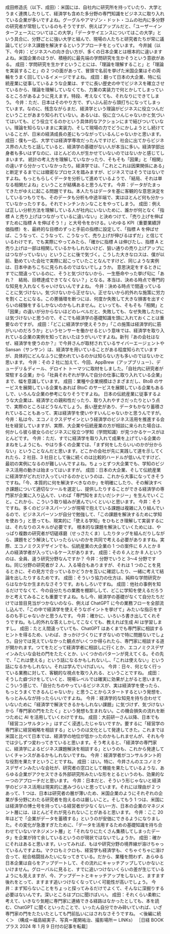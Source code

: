 ###

成田修造氏（以下、成田）：米国には、自社内に研究所を持っていたり、大学とうまく連携したりして、経済学も含めた多分野の専門知識をビジネスに取り入れている企業が多いですよね。グーグルやアマゾン・ドット・コムの社内に多分野の研究者が常駐しているのもそうですが、例えばアップルだと、「ユーザーインターフェースについてはこの大学」「データサイエンスについてはこの大学」という具合に、分野ごとに強い大学と組んで、現場の人たちと研究者たちが常に議論してビジネス課題を解決するというアプローチをとっています。
今井誠（以下、今井）：ビジネスへの向き合い方が、多くの日本企業とは根本的に違いますよね。米国企業のほうが、積極的に最先端の学問研究を生かそうという意欲がある。
成田：学問研究を生かすということには、「理論を理解すること」と「理論を実装すること」の 2 つの面があって、冒頭で名前を挙げた米国企業はその両輪をうまく回しているイメージですよね。
成田：翻って日本の大企業、特に伝統産業に従事しているような企業は、すでに長い歴史の中でビジネスを確立させているから、理論を理解していなくても、力業の実装力で何とかしてしまっているところがあるように見えます。特段、考えなくても、それなりにできてしまう。
今井：ただ、日本はそのやり方で、ずいぶん前から頭打ちになってしまっています。なのに、残念ながらまだ、経済学という理論がビジネスに役立つんだということがあまり知られていない。あるいは、役に立つんじゃないかと気づいてはいても、どう役立てるのかという具体的なアクションにまで結びついていない。理論を知らないままに実装力、そして現場の力でどうにかしようとし続けていることが、日米の経済成長の差にもつながっているんじゃないかと思います。
成田：僕も一応、大学では経済学専攻だったんですけど、社会に出てからビジネス界の人たちと話していると、経済学の基礎がない人が本当に多い。経済学部出身者も多いはずなのに、ほとんどの人が生かせていないのではないかと感じてしまいます。
統計の考え方を理解していなかったり、そもそも「因果」と「相関」の違いすら分かっていなかったり。経済学では、「これとこれは因果関係にある」と断定するまでには緻密なプロセスを踏みますが、ビジネスではそうではないですよね。もっともらしくデータを分析して進めているようで、「結局、それは単なる相関だよね」ということが結構あると思うんです。
今井：データがたまってきたがゆえに起こる問題ですね。本人たちはデータを基に客観的な意思決定をしているつもりでも、そのデータも分析も中途半端で、実はほとんど何も分かっていなかったりする。それでトンチンカンなことをやってしまう。
成田：例えば正しい分析方法を理解している人が社内にいないために、誰かが何となく「指標 A と売り上げはつながっているに違いない」と決めつけて、「売り上げを伸ばすために指標 A を伸ばそう！」と大号令をかける。いわゆる KPI（重要業績評価指標）を、最終的な目標のずっと手前の指標に設定して、「指標 A を伸ばせば、こうなって、こうなって、こうなって、売り上げが伸びるはずだ」と信じているわけです。でも実際にやってみたら、「確かに指標 A は伸びたし、指標 A と売り上げは一部は相関しているかもしれないけど、狙い通りの売り上げアップにはつながっていない」ということに後で気づく。こうした大きなロスは、僕が以前、勤めていた会社で実際に起こっていたことなんですけど、同じような実例は、日本中あちこちに見られるのではないでしょうか。
意思決定をするときにすでに間違っているのに、そうと気づけないから、一生懸命やった挙げ句に「あれ？　結局、目標達成できてなくない？」となる。本当は、決める時点で専門的な知見を入れなくちゃいけないんですよね。
今井：決める時点で間違っていることに気づけない。気づけないから正せない。正せないから的外れな施策に労力を割くことになる。この悪循環を断つには、何度か失敗して大きな損害を出すぐらいの経験をするしかないのかもしれません。といっても、そもそも「相関」と「因果」の違いが分からないほどのレベルだと、失敗しても、なぜ失敗したかには気づけないと思うので、そこでも経済学の基礎知識を頭に入れておくことは重要なのですが。
成田：「どこに経済学が使えそうか」「この施策は経済学的に筋がいいのだろうか」というセンサーを働かせるという意味では、経済学を取り入れている企業の実例を知っておいたほうがいいですよね。新刊『あの会社はなぜ、経済学を使うのか？』で今井さんが取材されているサイバーエージェントや Sansan（サンサン）は、経済学を用いていることがある程度知られていますが、具体的にどんなふうに使われているのかは知らない方も多いのではないかと思います。
今井：その 2 社に加えて、今回、AppBrew（アップブリュー）、デューデリ＆ディール、デロイト トーマツに取材をしました。「自社内に研究者が常駐する企業」から「社員それぞれが学んで自分の仕事に取り入れている企業」まで、幅を意識しています。
成田：業種や企業規模はさまざまだし、BtoB のサービスを展開している企業もあれば BtoC のサービスを展開している企業もあるしで、いろんな企業の参考になりそうですよね。
日本の伝統産業に従事するような大企業は、経済学との親和性だったり、取り入れやすさだったりという点で、実際のところはどうなんでしょう。長い歴史があり、データもかなり蓄積されていることもあって、実は経済学を使いやすいんじゃないかと思うんですが。
今井：私は今、エコノミクスデザインという経済学のビジネス活用を推進する会社を経営していますが、実際、大企業や伝統産業の方が相談に来られた場合は、何かしら彼ら彼女らのビジネスに役立つ学知（学問知識）が見つかるケースがほとんどです。
今井：ただ、すでに経済学を取り入れて成果を上げている企業のまねをしようにも、やはり多くの企業では、「まず何をしたらいいのかが分からない」ということなんだと思います。どこかの会社が先に実践して道を示してくれたら、2 社目、3 社目として後に続くのは比較的ハードルが低いんですけど、最初の実例になるのが難しいんですよね。ちょっとずつ大企業でも、学知のビジネス活用の動きは始まってはいますが。
成田：日本の大企業、そして伝統産業に経済学がどれだけ入っていけるのかというのは、これから大事になってきそうですね。「今、本質的に何を解決すべきなのか」を明確にしたり、その解決すべき課題について適切なツールを選定し、提供したりすることができる経済学の専門家が企業に入り込んで、いわば「専門知をまたいだシナジー」を生んでいくこと。これから、こういう取り組みが進んでいくといいと思います。
今井：そうですね。多くのビジネスパーソンが現場で抱えている課題は複雑に入り組んでいるので、ビジネスパーソンが自分で勉強して、「この課題を解決するために学知を使おう」と思っても、現実的に「使える学知」をひもとき理解して実装するには、それなりのスキルが必要です。
根本的な課題を解決していくためには、やっぱり複数の研究者が切磋琢磨（せっさたくま）したりタッグを組んだりしながら、課題をどう解決していったらいいのかを共同で考える必要がありますね。実際、エコノミクスデザインでも、伝統産業の大企業の 1 つの案件に 6 人とか 8 人の経済学者が入っているケースがあります。
成田：その 6 人とか 8 人というのは、全員、違う研究分野なんですか？
今井：分野でいうと 3〜4 分野ですね。同じ分野の研究者が 2 人、入る場合もありますが、それは 1 つのことを見るときに、その見方で合っているかどうかを互いに確認したり、一緒に考えて結論を出したりするためです。
成田：そういう協力の仕方は、純粋な学問研究からはなかなか生まれなさそうです。おもしろいですね。
成田：他社の事例を知るだけでなくて、今の自分たちの業務を棚卸しして、どこに学知を使えるだろうかと考えてみることも重要ですよね。もし今、経済学の基礎がなくて自分たちだけでは皆目見当がつかないのなら、例えば ChatGPT に今の業務フローを全部流し込んで、「この中で経済学を使えそうなポイントを挙げて」みたいな指示をするのも手じゃないかと思うんです。
今井：確かに、いろいろ書き出してくれそうですね。もし的外れな答えしかしてこなくても、教えれば生成 AI は学習しますし。
成田：たとえ間違っていても、ChatGPT はあくまでも専門家に相談するヒントを得るため、いわば、きっかけづくりにすぎないので特に問題ないでしょう。自分では見えていなかった観点がいくつか得られたら、専門家に相談する道が開かれます。つてをたどって経済学者に相談しに行くとか、エコノミクスデザインみたいな会社の門をたたくとか、いくつかのパターンが見えてくる。その先で、「これは使える」という話になるかもしれないし、「これは使えない」という話になるかもしれない。それは学んでいけばいい。
今井：日々、何となく行っている業務に対して、客観的な視点を取り入れる、ということですね。
成田：そうした癖づけをしていくと、現場レベルでは確実に効果が上がると思います。こういう感じで、「自分たちのやっているビジネスが、実は経済学を使ったら、もっとうまくできるんじゃないか」と思うことからスタートするという発想を、もっとみんなが持ったらいいですよね。
今井：経済学的な知見を持ち合わせていないために「経済学で解決できるかもしれない課題」に気づけず、気づけないから「専門家の門をたたく」という発想も生まれない。この機会損失の流れを断つために AI を活用していくわけですね。
成田：大前研一さん以降、日本でも「経営コンサルタント」はすごく浸透したじゃないですか。要するに「経営学の専門家に経営戦略を相談する」というのは文化として発達してきた。これまでは米国と比べて日本では、経済学の地位が低かったのかもしれませんが、それも今では少しずつ変わってきていると思います。そう考えると、「経済学の専門家に、経済学によるビジネス課題解決を相談する」というのも、これから発達していくチャンスがあるかもしれないですね。
今井：経済学者がコンサルタント的な役割を果たすということですね。
成田：はい。特に、今井さんのエコノミクスデザインみたいな会社が、研究者の窓口として機能を果たしているような、あらゆる企業がアクセスできる外部研究所みたいな形をとるというのも、効果的な一つのアプローチだと思います。
今井：日本だと、そういう形じゃないと経済学のビジネス活用は現実的に進みづらいと思っています。それには理由が 2 つあって、1 つは、日本は研究者の層が薄いため、米国企業のようにそれぞれの企業が多分野にわたる研究者を抱えるのは厳しいこと。そしてもう 1 つは、米国には経済学の博士号を持っている経営者が少なくない一方、日本の企業のマネジメント層には、ほとんどそれが見られないことがあると思います。
今井：ここ 20 年ほどで「企業がデータを蓄積する」というのが安価にできるようになりました。その変化が急激すぎたために、「データを活用するための基礎知識を持ち合わせていないマネジメント層」と「それなりにたくさん集積してしまったデータ」を企業が持て余しているというのが現状ではないでしょうか。
成田：確かにそれはあると思います。いってみれば、もはや研究分野の境界線が溶けちゃっているんですよね。マクロもミクロも、経営学も経済学も、ぐちゃぐちゃに溶け合って、総合格闘技みたいになってきている。だから、業種を問わず、あらゆる日本企業は自らをアップデートして、その流れにキャッチアップしていかないといけません。グローバルに見ると、すでに追いつけないくらいの差が生じているようにも見えますが、今、アップデートとキャッチアップをしないと、ますます後れをとって、ますます追いつけなくなっていく可能性が高いでしょう。
今井：まず知らないことをちょっと探ってみるだけでよくて、そんなに深掘りする必要はないんです。深いところはプロに聞けばいい。
成田：それくらい柔軟に考えて、いきなり気軽に専門家に連絡できる経路はなかったとしても、本を読む、ChatGPT に聞くといったことで、いったん自分でかみ砕いていれば、いざ専門家の門をたたいたとしても門前払いにはされなさそうですね。
＜後編に続く＞
（構成＝福島結実子、写真＝尾関祐治、撮影場所＝ LINKs）
［日経 BOOK プラス 2024 年 1 月 9 日付の記事を転載］
